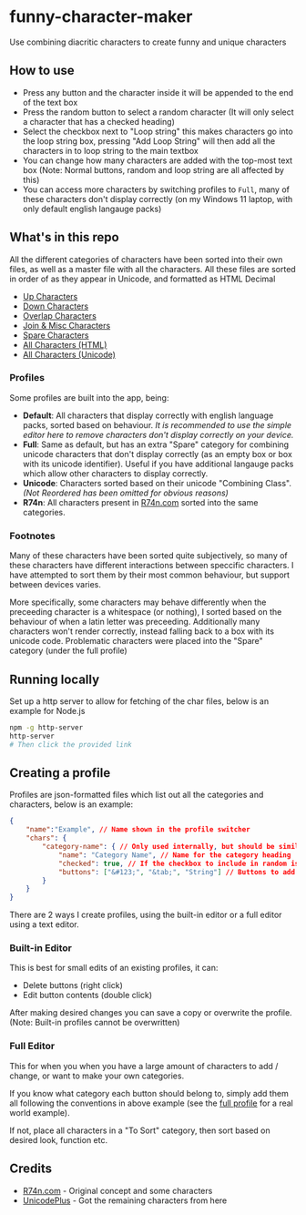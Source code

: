 # funny-character-maker

Use combining diacritic characters to create funny and unique characters

## How to use

- Press any button and the character inside it will be appended to the end of the text box
- Press the random button to select a random character (It will only select a character that has a checked heading)
- Select the checkbox next to "Loop string" this makes characters go into the loop string box, pressing "Add Loop String" will then add all the characters in to loop string to the main textbox
- You can change how many characters are added with the top-most text box (Note: Normal buttons, random and loop string are all affected by this)
- You can access more characters by switching profiles to `Full`, many of these characters don't display correctly (on my Windows 11 laptop, with only default english langauge packs)

## What's in this repo

All the different categories of characters have been sorted into their own files, as well as a master file with all the characters. All these files are sorted in order of as they appear in Unicode, and formatted as HTML Decimal

- [Up Characters](chars/txt/up.txt)
- [Down Characters](chars/txt/down.txt)
- [Overlap Characters](chars/txt/overlap.txt)
- [Join & Misc Characters](chars/txt/join.txt)
- [Spare Characters](chars/txt/spare.txt)
- [All Characters (HTML)](chars/txt/AllChars_HTML.txt)
- [All Characters (Unicode)](chars/txt/AllChars_Unicode.txt)

### Profiles

Some profiles are built into the app, being:

- **Default**: All characters that display correctly with english language packs, sorted based on behaviour. *It is recommended to use the simple editor here to remove characters don't display correctly on your device.*
- **Full**: Same as default, but has an extra "Spare" category for combining unicode characters that don't display correctly (as an empty box or box with its unicode identifier). Useful if you have additional langauge packs which allow other characters to display correctly.
- **Unicode**: Characters sorted based on their unicode "Combining Class". *(Not Reordered has been omitted for obvious reasons)*
- **R74n**: All characters present in [R74n.com](https://c.R74n.com/combining) sorted into the same categories.

### Footnotes

Many of these characters have been sorted quite subjectively, so many of these characters have different interactions between speccific characters. I have attempted to sort them by their most common behaviour, but support between devices varies.

More specifically, some characters may behave differently when the preceeding character is a whitespace (or nothing), I sorted based on the behaviour of when a latin letter was preceeding. Additionally many characters won't render correctly, instead falling back to a box with its unicode code. Problematic characters were placed into the "Spare" category (under the full profile) 

## Running locally

Set up a http server to allow for fetching of the char files, below is an example for Node.js

```sh
npm -g http-server
http-server
# Then click the provided link
```

## Creating a profile

Profiles are json-formatted files which list out all the categories and characters, below is an example:
```json
{
    "name":"Example", // Name shown in the profile switcher
    "chars": {
        "category-name": { // Only used internally, but should be similar to heading below
            "name": "Category Name", // Name for the category heading
            "checked": true, // If the checkbox to include in random is ticked by default
            "buttons": ["&#123;", "&tab;", "String"] // Buttons to add in html format
        }
    }
}
```

There are 2 ways I create profiles, using the built-in editor or a full editor using a text editor.

### Built-in Editor

This is best for small edits of an existing profiles, it can:
- Delete buttons (right click)
- Edit button contents (double click)
<!-- - Edit default random categories (check / uncheck the boxes) -->

After making desired changes you can save a copy or overwrite the profile. (Note: Built-in profiles cannot be overwritten)

### Full Editor

This for when you when you have a large amount of characters to add / change, or want to make your own categories.

If you know what category each button should belong to, simply add them all following the conventions in above example (see the [full profile](chars/profiles/full.json) for a real world example).

If not, place all characters in a "To Sort" category, then sort based on desired look, function etc.

## Credits

- [R74n.com](https://c.r74n.com/combining) - Original concept and some characters
- [UnicodePlus](https://unicodeplus.com/combining) - Got the remaining characters from here
